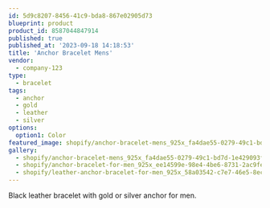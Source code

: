 ```yaml
---
id: 5d9c8207-8456-41c9-bda8-867e02905d73
blueprint: product
product_id: 8587044847914
published: true
published_at: '2023-09-18 14:18:53'
title: 'Anchor Bracelet Mens'
vendor:
  - company-123
type:
  - bracelet
tags:
  - anchor
  - gold
  - leather
  - silver
options:
  option1: Color
featured_image: shopify/anchor-bracelet-mens_925x_fa4dae55-0279-49c1-bd7d-1e429093fca0.jpg
gallery:
  - shopify/anchor-bracelet-mens_925x_fa4dae55-0279-49c1-bd7d-1e429093fca0.jpg
  - shopify/anchor-bracelet-for-men_925x_ee14599e-98e4-4be6-8731-2ac9fe43c63f.jpg
  - shopify/leather-anchor-bracelet-for-men_925x_58a03542-c7e7-46e5-8ecc-3ea57ad01646.jpg
---
```

<p>Black leather bracelet with gold or silver anchor for men.</p>
